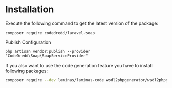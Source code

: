 # Installation

Execute the following command to get the latest version of the package:

    composer require codedredd/laravel-soap

Publish Configuration

    php artisan vendor:publish --provider "CodeDredd\Soap\SoapServiceProvider"

If you also want to use the code generation feature you have to install following packages:

````bash
composer require --dev laminas/laminas-code wsdl2phpgenerator/wsdl2phpgenerator
````
